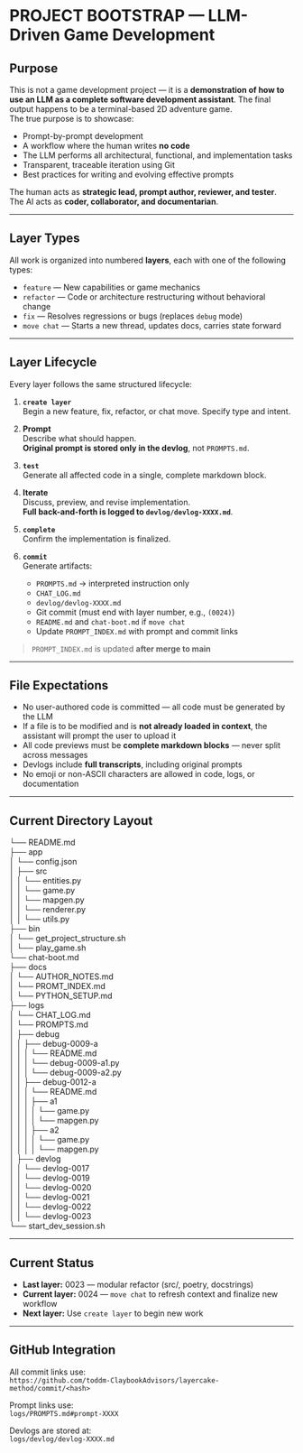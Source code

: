 # PROJECT BOOTSTRAP — LLM-Driven Game Development

## Purpose

This is not a game development project — it is a **demonstration of how to use an LLM as a complete software development assistant**. The final output happens to be a terminal-based 2D adventure game.  
The true purpose is to showcase:

- Prompt-by-prompt development  
- A workflow where the human writes **no code**  
- The LLM performs all architectural, functional, and implementation tasks  
- Transparent, traceable iteration using Git  
- Best practices for writing and evolving effective prompts  

The human acts as **strategic lead, prompt author, reviewer, and tester**.  
The AI acts as **coder, collaborator, and documentarian**.

---

## Layer Types

All work is organized into numbered **layers**, each with one of the following types:

- `feature` — New capabilities or game mechanics  
- `refactor` — Code or architecture restructuring without behavioral change  
- `fix` — Resolves regressions or bugs (replaces `debug` mode)  
- `move chat` — Starts a new thread, updates docs, carries state forward  

---

## Layer Lifecycle

Every layer follows the same structured lifecycle:

1. **`create layer`**  
   Begin a new feature, fix, refactor, or chat move. Specify type and intent.

2. **Prompt**  
   Describe what should happen.  
   **Original prompt is stored only in the devlog**, not `PROMPTS.md`.

3. **`test`**  
   Generate all affected code in a single, complete markdown block.

4. **Iterate**  
   Discuss, preview, and revise implementation.  
   **Full back-and-forth is logged to `devlog/devlog-XXXX.md`**.

5. **`complete`**  
   Confirm the implementation is finalized.

6. **`commit`**  
   Generate artifacts:  
   - `PROMPTS.md` → interpreted instruction only  
   - `CHAT_LOG.md`  
   - `devlog/devlog-XXXX.md`  
   - Git commit (must end with layer number, e.g., `(0024)`)  
   - `README.md` and `chat-boot.md` if `move chat`  
   - Update `PROMPT_INDEX.md` with prompt and commit links

> `PROMPT_INDEX.md` is updated **after merge to main**

---

## File Expectations

- No user-authored code is committed — all code must be generated by the LLM  
- If a file is to be modified and is **not already loaded in context**, the assistant will prompt the user to upload it  
- All code previews must be **complete markdown blocks** — never split across messages  
- Devlogs include **full transcripts**, including original prompts  
- No emoji or non-ASCII characters are allowed in code, logs, or documentation  

---

## Current Directory Layout

└── README.md  
├── app  
│   └── config.json  
│   ├── src  
│   │   └── entities.py  
│   │   └── game.py  
│   │   └── mapgen.py  
│   │   └── renderer.py  
│   │   └── utils.py  
├── bin  
│   └── get_project_structure.sh  
│   └── play_game.sh  
└── chat-boot.md  
├── docs  
│   └── AUTHOR_NOTES.md  
│   └── PROMT_INDEX.md  
│   └── PYTHON_SETUP.md  
├── logs  
│   └── CHAT_LOG.md  
│   └── PROMPTS.md  
│   ├── debug  
│   │   ├── debug-0009-a  
│   │   │   └── README.md  
│   │   │   └── debug-0009-a1.py  
│   │   │   └── debug-0009-a2.py  
│   │   ├── debug-0012-a  
│   │   │   └── README.md  
│   │   │   ├── a1  
│   │   │   │   └── game.py  
│   │   │   │   └── mapgen.py  
│   │   │   ├── a2  
│   │   │   │   └── game.py  
│   │   │   │   └── mapgen.py  
│   ├── devlog  
│   │   └── devlog-0017  
│   │   └── devlog-0019  
│   │   └── devlog-0020  
│   │   └── devlog-0021  
│   │   └── devlog-0022  
│   │   └── devlog-0023  
└── start_dev_session.sh  

---

## Current Status

- **Last layer:** 0023 — modular refactor (src/, poetry, docstrings)  
- **Current layer:** 0024 — `move chat` to refresh context and finalize new workflow  
- **Next layer:** Use `create layer` to begin new work  

---

## GitHub Integration

All commit links use:  
`https://github.com/toddm-ClaybookAdvisors/layercake-method/commit/<hash>`

Prompt links use:  
`logs/PROMPTS.md#prompt-XXXX`

Devlogs are stored at:  
`logs/devlog/devlog-XXXX.md`
